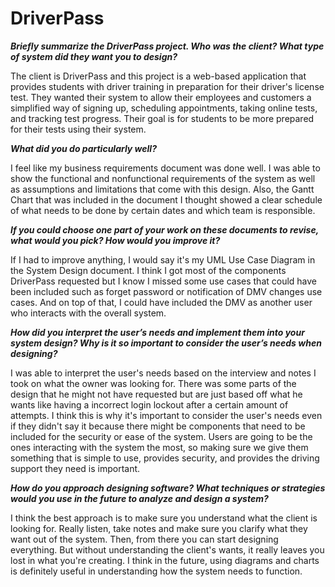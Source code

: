 # DriverPass

**_Briefly summarize the DriverPass project. Who was the client? What type of system did they want you to design?_**

The client is DriverPass and this project is a web-based application that provides students with driver training in preparation for their driver's license test. They wanted their system to allow their employees and customers a simplified way of signing up, scheduling appointments, taking online tests, and tracking test progress. Their goal is for students to be more prepared for their tests using their system.

**_What did you do particularly well?_**

I feel like my business requirements document was done well. I was able to show the functional and nonfunctional requirements of the system as well as assumptions and limitations that come with this design. Also, the Gantt Chart that was included in the document I thought showed a clear schedule of what needs to be done by certain dates and which team is responsible. 

**_If you could choose one part of your work on these documents to revise, what would you pick? How would you improve it?_**

If I had to improve anything, I would say it's my UML Use Case Diagram in the System Design document. I think I got most of the components DriverPass requested but I know I missed some use cases that could have been included such as forget password or notification of DMV changes use cases. And on top of that, I could have included the DMV as another user who interacts with the overall system.

**_How did you interpret the user’s needs and implement them into your system design? Why is it so important to consider the user’s needs when designing?_**

I was able to interpret the user's needs based on the interview and notes I took on what the owner was looking for. There was some parts of the design that he might not have requested but are just based off what he wants like having a incorrect login lockout after a certain amount of attempts. I think this is why it's important to consider the user's needs even if they didn't say it because there might be components that need to be included for the security or ease of the system. Users are going to be the ones interacting with the system the most, so making sure we give them something that is simple to use, provides security, and provides the driving support they need is important.

**_How do you approach designing software? What techniques or strategies would you use in the future to analyze and design a system?_**

I think the best approach is to make sure you understand what the client is looking for. Really listen, take notes and make sure you clarify what they want out of the system. Then, from there you can start designing everything. But without understanding the client's wants, it really leaves you lost in what you're creating. I think in the future, using diagrams and charts is definitely useful in understanding how the system needs to function. 
